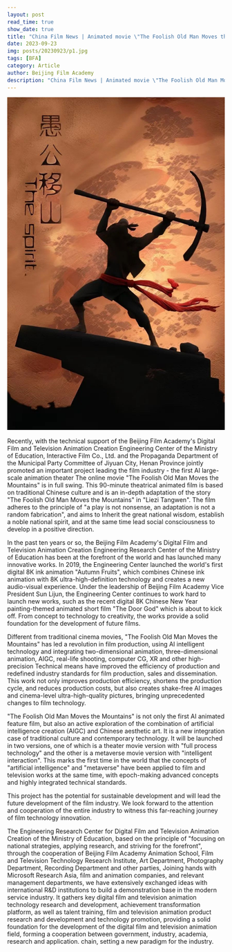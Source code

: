 ```yaml
---
layout: post
read_time: true
show_date: true
title: "China Film News | Animated movie \"The Foolish Old Man Moves the Mountains\": The integration of AI and Chinese aesthetic art"
date: 2023-09-23
img: posts/20230923/p1.jpg
tags: [BFA]
category: Article
author: Beijing Film Academy
description: "China Film News | Animated movie \"The Foolish Old Man Moves the Mountains\": The integration of AI and Chinese aesthetic art"
---
```


![image](./assets/img/posts/20230923/p1.jpg)

Recently, with the technical support of the Beijing Film Academy's Digital Film and Television Animation Creation Engineering Center of the Ministry of Education, Interactive Film Co., Ltd. and the Propaganda Department of the Municipal Party Committee of Jiyuan City, Henan Province jointly promoted an important project leading the film industry - the first AI large-scale animation theater The online movie "The Foolish Old Man Moves the Mountains" is in full swing. This 90-minute theatrical animated film is based on traditional Chinese culture and is an in-depth adaptation of the story "The Foolish Old Man Moves the Mountains" in "Liezi Tangwen". The film adheres to the principle of "a play is not nonsense, an adaptation is not a random fabrication", and aims to Inherit the great national wisdom, establish a noble national spirit, and at the same time lead social consciousness to develop in a positive direction.

In the past ten years or so, the Beijing Film Academy's Digital Film and Television Animation Creation Engineering Research Center of the Ministry of Education has been at the forefront of the world and has launched many innovative works. In 2019, the Engineering Center launched the world's first digital 8K ink animation "Autumn Fruits", which combines Chinese ink animation with 8K ultra-high-definition technology and creates a new audio-visual experience. Under the leadership of Beijing Film Academy Vice President Sun Lijun, the Engineering Center continues to work hard to launch new works, such as the recent digital 8K Chinese New Year painting-themed animated short film "The Door God" which is about to kick off. From concept to technology to creativity, the works provide a solid foundation for the development of future films.

Different from traditional cinema movies, "The Foolish Old Man Moves the Mountains" has led a revolution in film production, using AI intelligent technology and integrating two-dimensional animation, three-dimensional animation, AIGC, real-life shooting, computer CG, XR and other high-precision Technical means have improved the efficiency of production and redefined industry standards for film production, sales and dissemination. This work not only improves production efficiency, shortens the production cycle, and reduces production costs, but also creates shake-free AI images and cinema-level ultra-high-quality pictures, bringing unprecedented changes to film technology.

"The Foolish Old Man Moves the Mountains" is not only the first AI animated feature film, but also an active exploration of the combination of artificial intelligence creation (AIGC) and Chinese aesthetic art. It is a new integration case of traditional culture and contemporary technology. It will be launched in two versions, one of which is a theater movie version with "full process technology" and the other is a metaverse movie version with "intelligent interaction". This marks the first time in the world that the concepts of "artificial intelligence" and "metaverse" have been applied to film and television works at the same time, with epoch-making advanced concepts and highly integrated technical standards.

This project has the potential for sustainable development and will lead the future development of the film industry. We look forward to the attention and cooperation of the entire industry to witness this far-reaching journey of film technology innovation.

The Engineering Research Center for Digital Film and Television Animation Creation of the Ministry of Education, based on the principle of "focusing on national strategies, applying research, and striving for the forefront", through the cooperation of Beijing Film Academy Animation School, Film and Television Technology Research Institute, Art Department, Photography Department, Recording Department and other parties, Joining hands with Microsoft Research Asia, film and animation companies, and relevant management departments, we have extensively exchanged ideas with international R&D institutions to build a demonstration base in the modern service industry. It gathers key digital film and television animation technology research and development, achievement transformation platform, as well as talent training, film and television animation product research and development and technology promotion, providing a solid foundation for the development of the digital film and television animation field, forming a cooperation between government, industry, academia, research and application. chain, setting a new paradigm for the industry.
